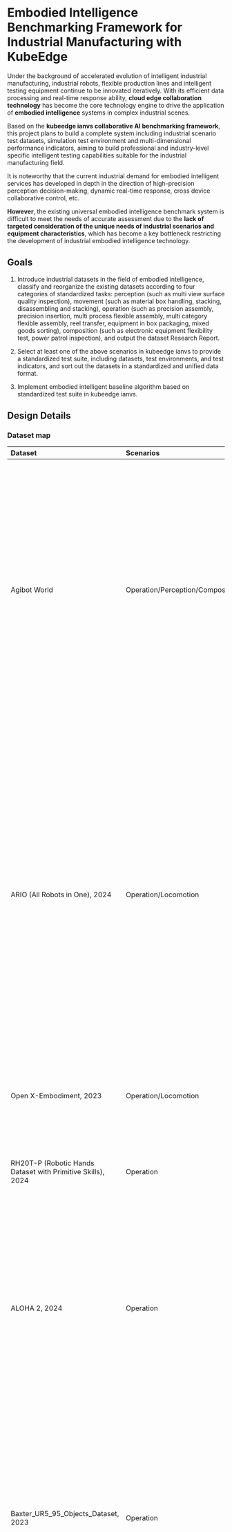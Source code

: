 # Embodied Intelligence Benchmarking Framework for Industrial Manufacturing with KubeEdge

Under the background of accelerated evolution of intelligent industrial manufacturing, industrial robots, flexible production lines and intelligent testing equipment continue 
to be innovated iteratively. With its efficient data processing and real-time response ability, **cloud edge collaboration technology** has become the core technology engine to
drive the application of **embodied intelligence** systems in complex industrial scenes.  

Based on the **kubeedge ianvs collaborative AI benchmarking framework**, this project plans to build a complete system including industrial scenario test datasets, simulation
test environment and multi-dimensional performance indicators, aiming to build professional and industry-level specific intelligent testing capabilities suitable for the 
industrial manufacturing field.  

It is noteworthy that the current industrial demand for embodied intelligent services has developed in depth in the direction of high-precision perception decision-making, 
dynamic real-time response, cross device collaborative control, etc.   

**However**, the existing universal embodied intelligence benchmark system is difficult to meet the needs of accurate assessment due to the **lack of targeted consideration of 
the unique needs of industrial scenarios and equipment characteristics**, which has become a key bottleneck restricting the development of industrial embodied intelligence technology.

## **Goals**

1. Introduce industrial datasets in the field of embodied intelligence, classify and reorganize the existing datasets according to four categories of standardized tasks: perception (such as multi view surface quality inspection), movement (such as material box handling, stacking, disassembling and stacking), operation (such as precision assembly, precision insertion, multi process flexible assembly, multi category flexible assembly, reel transfer, equipment in box packaging, mixed goods sorting), composition (such as electronic equipment flexibility test, power patrol inspection), and output the dataset Research Report.

2. Select at least one of the above scenarios in kubeedge ianvs to provide a standardized test suite, including datasets, test environments, and test indicators, and sort out the datasets in a standardized and unified data format.

3. Implement embodied intelligent baseline algorithm based on standardized test suite in kubeedge ianvs.

## **Design Details**

### **Dataset map**

| Dataset | Scenarios | Introduction | Link |
| :-----| :----- | :----- | :----: |
| Agibot World | Operation/Perception/Composite | The AgiBot World dataset was born from Zhiyuan's self built large-scale data collection factory and application experimental base, with a total space area of over 4000 square meters and containing more than 3000 real objects. On the one hand, it provides a venue for large-scale data training of robots, and on the other hand, it realistically replicates the five core scenarios of home, catering, industry, supermarkets, and office, fully covering the typical application needs of robots in production and life. | [Link](https://huggingface.co/datasets/agibot-world/AgiBotWorld-Alpha) |
| ARIO (All Robots in One), 2024 | Operation/Locomotion | ARIO is a comprehensive benchmark dataset designed to unify robot data across different implementation examples and task types. It covers over 20 real and simulated robot platforms, including tasks ranging from basic movements to complex tool usage and manipulation. Each robot is equipped with sensors such as RGB cameras, IMUs, and joint encoders, allowing agents to promote and transfer skills between platforms. In industrial environments where multiple robots must collaborate, such as wheeled bases for transporting parts and arms for performing assembly, ARIO's structure reflects the heterogeneity of these systems and the need for unified intelligence among them. | [Link](https://imaei.github.io/project_pages/ario/) |
| Open X-Embodiment, 2023 | Operation/Locomotion | 1 million fragments x 22 types of robots, covering 500+skills (including industrial sorting and assembly). | [Link](https://github.com/google-deepmind/open_x_embodiment) |
| RH20T-P (Robotic Hands Dataset with Primitive Skills), 2024 | Operation | For industries that focus on micro assembly or small part operations, such as gears, screws, and PCBs, RH20T-P provides valuable data for teaching robots precise and accurate interaction. | [Link](https://sites.google.com/view/rh20t-primitive/main) |
| ALOHA 2, 2024 | Operation | ALOHA 2 extends the original ALOHA dataset to include more complex dual arm coordination tasks. With improved physical realism and aligned RGB-D visual flow, it simulates tasks such as stacking, folding, and object alignment. This dataset captures the complexity of manual operation, which is crucial in many packaging and palletizing environments. | [Link](https://aloha-2.github.io/) |
| Baxter_UR5_95_Objects_Dataset, 2023 | Operation | This dataset includes RGB-D images of 95 industrial and household objects captured using Baxter and UR5 robotic arms. It has 3D grasping annotations, segmentation masks, and object poses. The inclusion of real robots and industrial like parts makes it particularly valuable to train and manipulate models under physical reality conditions.Its diversity and settings simulate the practical picking, component sorting, and mastery plan challenges often faced in warehouse automation systems. | [Link](https://tufts.app.box.com/s/t4apxhxtti6tlo9p875xtp823rhx1x9i) |
| YCB Object and Model Set | Operation | The YCB object and model set was created by the Yale Carnegie Mellon Berkeley collaboration to provide benchmark testing for robot operation, prosthetic design, and rehabilitation research. This dataset contains 73 everyday objects with different shapes, sizes, textures, weights, and rigidity, as well as some widely used operational tests. The dataset provides high-resolution RGBD scans, physical properties, and geometric models of objects, making it easy to integrate into operational and planning software platforms. In addition, the dataset also includes a series of standard task protocol frameworks and example protocols, as well as experimental implementations aimed at quantitatively evaluating various operational methods including planning, learning, mechanical design, control, and more. | [Link](http://rll.eecs.berkeley.edu/ycb/) |
| Human-Robot Collaboration Dataset | Operation/Locomotion | This synthetic dataset aims to simulate real data in industrial or service robot environments where humans and robots work side by side. | [Link](https://www.kaggle.com/datasets/adilshamim8/humanrobot-collaborative-work-dataset) |
| SmartAssemblySim-V2 | Operation | SmartAssemblySim-V2 is a conceptual subset of the BridgeData V2 dataset designed to simulate target condition robot operation tasks related to industrial manufacturing. The tasks include inserting parts, placing objects, and interacting with drawers, all supported by RGB videos, status data, and target commands. | [Link](https://rail.eecs.berkeley.edu/datasets/bridge_release/data/) |
| NEU Surface Defect Database | Perception | The NEU surface defect database is a widely used benchmark for evaluating surface defect classification in the steel industry. It includes 1800 grayscale images of hot-rolled steel strips, classified into six types of defects such as silver lines, inclusions, patches, rough surfaces, rolled oxide scales, and scratches. This dataset is compact and efficient, suitable for rapid prototyping and algorithm testing. It is commonly used to develop models in quality assurance systems, where rapid defect identification is crucial. | [Link](https://www.kaggle.com/datasets/kaustubhdikshit/neu-surface-defect-database/data) |
| ISDD - Industrial Surface Defect Detection Dataset | Perception | This dataset addresses the challenge of multi view defect detection in small industrial components such as nuts, gears, and screws. It is built on the MANTA dataset and provides five different perspectives of images for each object instance. | [Link](https://drive.google.com/drive/folders/12JERdTIy_3WWRyjP2gm040TDYnmRxrxy?usp=sharing) |
| Severstal: Steel Defect Detection | Perception | The Severstal dataset provides a large number of 12568 grayscale images of steel surfaces and detailed pixel level annotations for four types of defects. It is designed specifically for Kaggle competitions, promoting the development of advanced segmentation algorithms that can not only identify the presence of defects but also accurately locate them. Its well annotated structure makes it particularly suitable for training deep learning models used on automated steel inspection lines where spatial accuracy is crucial. | [Link](https://www.kaggle.com/c/severstal-steel-defect-detection) |
| BSData: Ball Screw Surface Defect Dataset | Perception | BSData is a domain specific dataset that focuses on inspecting key components in ball screw drives - CNC machine tools and automation equipment. This dataset contains over 21000 RGB images and detailed annotations of pitting defects, supporting supervised training of classification and detection models. It has been applied to evaluate how computer vision systems recognize local and subtle surface anomalies, providing valuable benchmarks for predictive maintenance systems in industrial environments. | [Link](https://github.com/2Obe/BSData) |
| Kolektor Surface-Defect Dataset | Perception | KolektorSDD and its subsequent SDD2 are datasets composed of high-resolution images of electric commutators. Each image is annotated to indicate the presence of surface defects such as scratches, dents, and contamination. These datasets are primarily used for binary and multi class classification, known for simulating real-world industrial constraints such as data imbalance and subtle defect patterns. They support research on rapid detection solutions that require high sensitivity to the minimum deviation of component surfaces. | [Link](https://www.vicos.si/Downloads/KolektorSDD) |
| Gear Inspection Dataset (GID) | Perception | GID contains grayscale images of industrial gears with defect labels. This dataset supports object detection and semantic segmentation tasks in industrial machine vision applications. It is particularly useful for training models aimed at real-time evaluation of gear quality, such as during online inspections on automotive or mechanical assembly lines. The focusing range of gears makes them an ideal choice for researching specific part defect detection in high-precision environments. | [Link](https://drive.google.com/file/d/1CZo-Ab5BXkTjV-b1-NIFzYMjfJQMl4nG/view?usp=share_link) |
| Real-IAD: Real-world Multi-View Industrial Anomaly Detection Dataset | Perception | Real IAD is a comprehensive benchmark designed to evaluate anomaly detection systems in real-world industrial environments. It includes 150000 high-resolution images of 30 different types of components, each taken from five different viewpoints. This dataset covers eight common types of defects, including cracks, dents, contamination, and misalignment. The design of Real IAD considers unsupervised anomaly detection, reflecting the challenges of high-throughput production lines where anomalies are rare but crucial for accurate identification. It supports research on anomaly localization, detection robustness, and multi view detection strategies, particularly suitable for quality assurance pipelines. | [Link](https://realiad4ad.github.io/Real-IAD/) |
| ISP-AD: Industrial Screen Printing Anomaly Detection Dataset | Perception | ISP-AD is a domain specific dataset for anomaly detection in screen printing processes. It includes examples of synthetic and real-world defects such as ink stains, missing prints, ghosting, and registration errors. The structure of this dataset supports classification and pixel segmentation, making it suitable for various industrial defect detection pipelines. Its main application scenarios include automatic visual inspection in the production of printed electronic products, labels, and packaging, ensuring consistent printing quality is crucial for product performance and brand. | [Link](https://paperswithcode.com/dataset/isp-ad) |
| MVTEC AD | Perception | The MVTec dataset contains 5354 high-resolution color images of different targets and texture types. It contains normal (i.e. defect free) images for training and abnormal images for testing. There are 70 different types of defects in anomalies, such as scratches, dents, contamination, and various structural changes. | [Link]( https://www.mvtec.com/company/research/datasets/mvtec-ad) |
| RoboMIND | Composite | This dataset contains 107000 real-world demonstration trajectories involving 96 unique objects across 479 different tasks.The RoboMIND dataset collects operational data from various robot platforms, including 52926 Franka Emika Panda single arm robot trajectories, 19152 "Tiangong" humanoid robot trajectories, 10629 AgileX Cobot Magic V2.0 dual arm robot trajectories, and 25170 UR-5e single arm robot trajectory data. | [Link](https://data.flopsera.com/data-detail/21181956226031626?type=open) |

### **ianvs**

The architectures and related concepts are shown in the below figure. The ianvs is designed to run within a single node. Critical components include  

&emsp;**Test Environment Manager:** the CRUD of test environments serving for global usage.  

&emsp;**Test Case Controller:** control the runtime behavior of test cases like instance generation and vanish.  

&emsp;&emsp;**Generation Assistant:** assist users to generate test cases based on certain rules or constraints, e.g., the range of parameters.  

&emsp;&emsp;**Simulation Controller:** control the simulation process of edge-cloud synergy AI, including the instance generation and vanishment of simulation containers.  

&emsp;**Story Manager:** the output management and presentation of the test case, e.g., leaderboards.

![Alt text](ianvs.png)

And currently, what I need to set up are the dataset in the Test Environment Manager section and the evaluation metrics section. At the same time, in the Test Case Controller 

section, use the Single task Learning Paradigm in Algorithm Paradigm to perform corresponding benchmark tests on the uploaded dataset.

### Construction of palletizing scenario

The real industrial scene palletizing video is as follows:

<<<<<<< HEAD
<<<<<<< HEAD
<<<<<<< HEAD
![Alt text](<Palletizing_real (2).png>)
=======
![Alt text](<Palletizing_real (2)-1.png>)
>>>>>>> 50b35d0 (增加了Palletizing_real (2).png)
=======
![Alt text](<Palletizing_real (2).png>)
>>>>>>> cf4c1c7 (修改了palletizing.md)
=======
![Alt text](<Palletizing_real (2).png>)
>>>>>>> 860e6dd (修改了palletizing.md)
[Link](https://easylink.cc/wuyk9c)

The video of simulating industrial palletizing scene in RoboDK is as follows:

![Alt text](Palletizing_sim.png)
[Link](https://easylink.cc/du8qn)


From the comparison of the above two videos, it can be found that there are still shortcomings in the details of simulation compared to real industrial scenes, but it can 

largely restore the real industrial palletizing scene.

**Industrial Scenario: Palletizing**

Palletizing is a key link in the industrial supply chain, connecting production and warehousing transportation. Its efficiency directly affects space utilization, logistics costs, and delivery speed, especially in industries such as food and medicine. Standardizing palletizing is the foundation for ensuring material safety. 

Robot simulation of palletizing has significantly improved compared to traditional manual/semi automated methods: 

&emsp;**1. Optimizing** paths through simulation rehearsals can increase efficiency by 3-5 times and can operate stably for 24 hours; 

&emsp;**2. Stacking** accuracy reaches ± 1mm, significantly reducing damage rate; 

&emsp;**3. Quickly** adapt to multiple types of materials, reduce production time by 80%, and better meet the needs of flexible production.

This scenario is built based on the RoboDK simulation environment, and an automated palletizing system is constructed that includes dual UR10 collaborative robots, conveyor belts, trays, and multi view virtual cameras. 

The dual UR10 robots (UR10 Base A and UR10 Base B) are responsible for palletizing tasks at different workstations, with conveyor belts (defined by motion logic based on frameworks such as ConveyorReference) serving as the workpiece transport carrier, pallets (PalletA and PalletB) used for storing and transferring workpieces, and multiple virtual phase machines (Camera 1-6) simulating visual inspection to achieve perception of workpiece position and posture, supporting precise robot operation.

![Alt text](palletizing.png)

**The overall process of Palletizing scenario**

![Alt text](flow_chart.png)

**Installation position of cameras in industrial scenarios**

The three most commonly used camera installations in industrial scenarios are:
 
&emsp;**1. Eye to hand** gantry for high-speed stacking of single depth regular boxes; 

&emsp;**2. Eye in hand** is used for flexible grasping of soft bags/irregular parts; 

&emsp;**3. The hybrid implementation** of large field of view coarse positioning and end precision correction, balancing high speed and accuracy, has been validated on large-scale production lines.

In our palletizing simulation scenario, the camera is a virtually simulated implementation belonging to the **Eye-in-Hand camera** installation scheme. It relies on the absolute pose of the fixed target point `target_conv` in the scene as a static reference frame, and simulates detection by calculating the pose deviation of workpieces relative to this fixed reference frame. Independent of dynamic adjustments to the robot arm's pose for viewing angles, its detection logic is based on static coordinate system transformations, which is equivalent to a physical setup where the camera is fixedly installed (e.g., above the conveyor belt or on a gantry). This configuration achieves high-speed positioning and palletizing of regular boxes, and is widely used in industrial high-speed palletizing scenarios for single-depth regular boxes, meeting accuracy requirements (±1mm) and supporting high-cycle operations (such as 200-300 cycles per hour).

**Algorithm**

|Target/Object | Input Data | Common Industrial Algorithms|
| ----- | -------------- | --------------------- |
|Box positioning | 2D RGB/3D point cloud | YOLOv8 seg+3D minimum bounding box|
|Pose estimation | 3D point cloud | ICP registration/Pose CNN|
|Grasping point | Box posture+fixture geometry | GrasspNet/torque balance|
|Joint denoising | Joint angle time series | Kalman filtering|
|Trajectory optimization | Joint angle | RRT*/TOPP|
|Abnormal detection | Joint angle+torque | LSTM/One Class SVM|

**YOLOv8-seg+3D minimum bounding box** is used for box positioning, **GraspNet** is used for grasping, **Kalman filter** is used for joint noise, **RRT*** is used for paths, and **LSTM** is used for anomalies.

**YOLOv8** is the latest version of the YOLO (You Only Look Once) series object detection algorithm, which has improved both speed and accuracy. YOLOv8 introduces a new network structure and optimization strategy that supports multi-scale feature fusion and more efficient anchor management to improve detection performance. In addition, it enhances the detection capability for small targets and provides more flexible model deployment options, suitable for various real-time object detection scenarios.

In this project, we use YOLOv8 to perform object detection on the images captured by the camera.

<<<<<<< HEAD
![Alt text](YOLOv8.png)

The image captured by the camera is roughly as shown in the following picture:

![Alt text](camera_capture.png)

=======
>>>>>>> b964412 (增加了camera_capture.png和修改了palletizing.md)
The ultimate dataset form:

```yaml
palletizing_dataset/
├─ camera.png
└─ robot_motion_information.json/csv(optional)
```

Due to RoboDK's output format being more inclined towards "raw data records within the scene", while Ianvs requires "standardized, structured, and correlatable test data", there is a high probability of differences between the two native formats. Therefore, it is necessary to convert or adapt the data format according to Ianvs' specifications to ensure that the data is correctly parsed and used for algorithm testing.

For the motion information of the robot and the image information of the camera obtained later, we can use the algorithm in the above table to further process them.

**Directory Structure: (examples/Palletizing)**
```yaml
Palletizing
└── singletask_learning_bench
    ├── benchmarkingjob.yaml
    ├── testalgorithms
    │   ├── basemodel.py
    │   ├── algorithm.yaml
    └── testenv
        ├── metric.py
        └── testenv.yaml
```

### **Single Task Learning**

Single task learning is a traditional learning pooling all data together to train a single model. It typically includes a specialist model laser-focused on a single task and requires large amounts of task-specific labeled data, which is not always available on early stage of a distributed synergy AI project.  

As shown in the following figure, the single task learning works as procedures below:  

&emsp;1.Developer implements and deploys the application based on single task learning.  

&emsp;2.The application runs and launches single task learning.  

&emsp;3.The application uploads samples to the cloud.  

&emsp;4.Labeling service labels the uploaded samples.  

&emsp;5.Training learns the samples to generate a new model.  

&emsp;6.The system updates the model on the edge.  

&emsp;7.The model conducts inference given test samples where the inference result is send to the application which ends the process.  

![Alt text](Single_Task_Learning.png)
    
The specific implementation of Palletizing single task learning algorithm in `algorithm.yaml`.

The URL address of the algorithm is filled in the configuration file `benchmarkingjob.yaml` .

## **Road Map**

**1.** **From July to Mid-August**, conduct research on the currently available embodied intelligent datasets and output corresponding reports. At the same time, continue to follow up and improve the proposal. Besides, learn to use the pybullet platform, build the scene of Palletizing on the pybullet platform.  

**2.** **From Mid-August to Mid-September**, obtain the corresponding dataset. The test environment and test indicators were built in kubeedge ianvs, and the datasets were sorted out in a standardized and unified data format. At the same time, the specific intelligent baseline algorithm was implemented in kubeedge ianvs based on the standardized test suite.  

**3.** **From Mid-September to End of September**, summarize the previous two stages, think about what can be further improved or supplemented, and output the corresponding documents. If time and energy allow, consider carrying out standardized test suite in agibot world and Genie SIM, a smart metadata simulation platform, including indicators and examples.

## **Reference**

*1.Shenzhen Hengzhi Image Technology Co., Ltd A fixed bracket for industrial cameras: CN202021042021.7 [P]. January 8, 2021.*

*2.L Wang, H S Min. Dual Quaternion Hand eye Calibration Algorithm Based on LMI Optimization [J]. Machine Tool and Hydraulic, 2021, 49 (21): 8-14. DOI: 10.3969/j.issn.1001-3881.2021.002.*

*3.J C Guo, Z M Zhu, Y F Yu, etc. Research and Application of Laser Structured Light Vision Sensing Technology in Welding Field [J]. China Laser, 2017, 44 (12): 1-10. DOI: 10.3788/CJL201744.1200001.*

